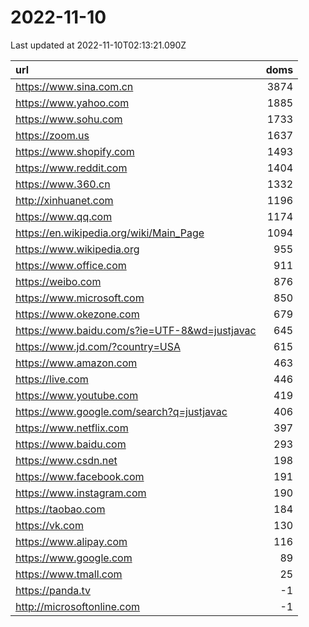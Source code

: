 # 2022-11-10

<!-- BEGIN -->
Last updated at 2022-11-10T02:13:21.090Z

url | doms
:- | -:
https://www.sina.com.cn | 3874
https://www.yahoo.com | 1885
https://www.sohu.com | 1733
https://zoom.us | 1637
https://www.shopify.com | 1493
https://www.reddit.com | 1404
https://www.360.cn | 1332
http://xinhuanet.com | 1196
https://www.qq.com | 1174
https://en.wikipedia.org/wiki/Main_Page | 1094
https://www.wikipedia.org | 955
https://www.office.com | 911
https://weibo.com | 876
https://www.microsoft.com | 850
https://www.okezone.com | 679
https://www.baidu.com/s?ie=UTF-8&wd=justjavac | 645
https://www.jd.com/?country=USA | 615
https://www.amazon.com | 463
https://live.com | 446
https://www.youtube.com | 419
https://www.google.com/search?q=justjavac | 406
https://www.netflix.com | 397
https://www.baidu.com | 293
https://www.csdn.net | 198
https://www.facebook.com | 191
https://www.instagram.com | 190
https://taobao.com | 184
https://vk.com | 130
https://www.alipay.com | 116
https://www.google.com | 89
https://www.tmall.com | 25
https://panda.tv | -1
http://microsoftonline.com | -1
<!-- END -->
